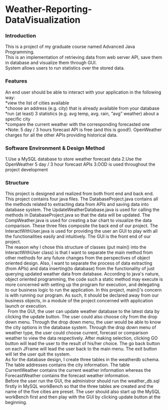 # Weather-Reporting-DataVisualization
<h3>Introduction</h3>
This is a project of my graduate course named Advanced Java Programming.<br>
This is an implementation of retrieving data from web server API, save them in database and visualize them through GUI.<br>
System allows users to run statistics over the stored data.

<h3>Features</h3>
An end user should be able to interact with your application in the following way:<br>
*view the list of cities available<br> 
*choose an address (e.g. city) that is already available from your database<br>
*run (at least) 3 statistics (e.g. avg temp, avg. rain, “avg” weather) about a specific city<br>
*compare the current weather with the corresponding forecasted one<br>
*Note: 5 day / 3 hours forecast API is free (and this is good!). OpenWeather charges for all the other APIs providing historical data.

<h3>Software Environment & Design Method</h3>
1.Use a MySQL database to store weather forecast data
2.Use the OpenWeather 5 day / 3 hour forecast APIs
3.OOD is used throughout the project development

<h3>Structure</h3>
This project is designed and realized from both front end and back end.<br>
This project contains four java files. The DatabaseProject.java contains all the methods related to extracting data from APIs and saving data into database system. The UpdateWeatherDatabase.java is used for calling the methods in DatabaseProject.java so that the data will be updated. The CompWeather.java is used for creating a bar chart to visualize the data comparison. These three files composite the back end of our project. The InteractWithUser.java is used for providing the user an GUI to play with all the functionalities easily and intuitively. The GUI is the front end of our project.<br> 
The reason why I chose this structure of classes (put main() into the InteractWithUser class) is that I want to separate the main method from other methods for any future changes from the perspectives of object oriented design. Also, I want to separate the process of data extracting (from APIs) and data inserting(to database) from the functionality of just querying updated weather data from database. According to java's nature, object oriented programming, the code such a static method may execute is more concerned with setting up the program for execution, and delegating to our business logic to run the application. In this project, main()'s concern is with running our program. As such, it should be declared away from our business objects, in a module of the project concerned with application launch or execution.<br> 
From the GUI, the user can update weather database to the latest data by clicking the update button. The user could also choose city from the drop down menu. Through the drop down menu, the user would be able to know the city options in the database system. Through the drop down menu of weather type, the user could choose current, forecast or comparison weather to view the data respectively. After making selection, clicking GO button will lead the user to the result of his/her choice. The go back button on each JFrame will lead the user back to the main menu. The exit button will let the user quit the system.<br>
As for the database design, I create three tables in the weatherdb schema. The table addresses contains the city information. The table CurrentWeather contains the current weather information whereas the ForecastWeather contains the forecast weather information.<br> 
Before the user run the GUI, the administror should run the weather_db.sql firstly in MySQL workBench so that the three tables are created and the name of the five cities are preset. The user should also start up the MySQL workBench first and then play with the GUI by clicking update button at the beginning.<br>
